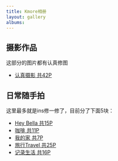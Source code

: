 ```yaml
---
title: Kmore相册
layout: gallery
albums: 
---
```

## <div class='fe fe-star-o' ><b>  摄影作品</b></div>
这部分的图片都有认真修图

- [认真摄影  共42P ](photography.html)

## <div class='fe fe-instagram' ><b>  日常随手拍</b></div>
这里最多就是ins修一修了，目前分了下面5块：

- [Hey Bella  共15P ](photoset1.html)
- [咖啡  共11P ](photoset2.html)
- [我的家  共7P ](photoset3.html)
- [旅行Travel  共25P ](photoset4.html)
- [记录生活  共16P ](photoset5.html)